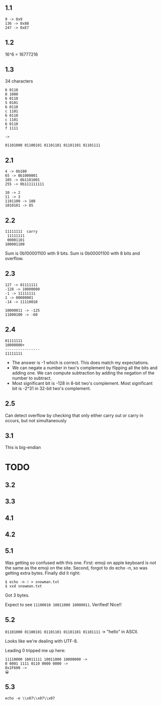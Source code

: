 ## 1.1
```
9 -> 0x9
136 -> 0x88
247 -> 0xE7
```

## 1.2
16^6 = 16777216

## 1.3 
34 characters

```
6 0110
8 1000
6 0110
5 0101
6 0110
c 1101
6 0110
c 1101
6 0110
f 1111

->

01101000 01100101 01101101 01101101 01101111
```

## 2.1
```
4 -> 0b100
65 -> 0b1000001
105 -> 0b1101001
255 -> 0b111111111
```
```
10 -> 2
11 -> 3
1101100 -> 108
1010101 -> 85
```

## 2.2
```
11111111  carry
 11111111
 00001101
100001100
```

Sum is 0b100001100 with 9 bits. Sum is 0b00001100 with 8 bits and overflow.

## 2.3

```
127 -> 01111111
-128 -> 10000000
-1 -> 11111111
1 -> 00000001
-14 -> 11110010
```

```
10000011 -> -125
11000100 -> -60
```

## 2.4

```
01111111
10000000+
----------------
11111111
```

- The answer is -1 which is correct. This does match my expectations.
- We can negate a number in two's complement by flipping all the bits and adding one. We can compute subtraction by adding the negation of the number to subtract.
- Most significant bit is -128 in 8-bit two's complement. Most significant bit is -2^31 in 32-bit two's complement.


## 2.5

Can detect overflow by checking that only either carry out or carry in occurs, but not simultaneously

## 3.1

This is big-endian

# TODO

## 3.2

## 3.3

## 4.1

## 4.2

## 5.1

Was getting so confused with this one. First: emoji on apple keyboard is not the same as the emoji on the site. Second, forgot to do echo -n, so was getting extra bytes. Finally did it right: 
```
$ echo -n ☃ > snowman.txt
$ xxd snowman.txt
```
Got 3 bytes.

Expect to see `11100010 10011000 10000011`. Verified! Nice!!

## 5.2

`01101000 01100101 01101101 01101101 01101111` -> "hello" in ASCII.

Looks like we're dealing with UTF-8.

Leading 0 tripped me up here:
```
11110000 10011111 10011000 10000000 ->
0 0001 1111 0110 0000 0000 ->
0x1F600 ->
😀
```

## 5.3

```
echo -e \\x07\\x07\\x07
```
